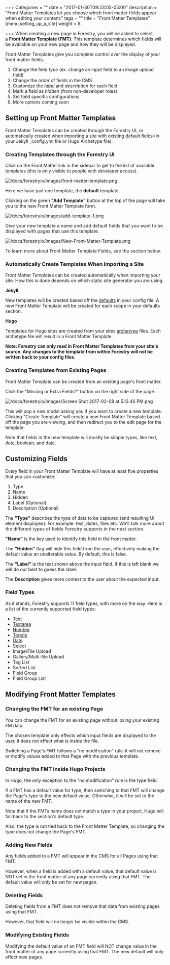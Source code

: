 +++
Categories = ""
date = "2017-01-30T09:23:05-05:00"
description = "Front Matter Templates let you choose which front matter fields appear when editing your content."
tags = ""
title = "Front Matter Templates"
[menu.setting_up_a_site]
weight = 8

+++
When creating a new page in Forestry, you will be asked to select a **Front Matter Template (FMT)**. This template determines which fields will be available on your new page and how they will be displayed.

Front Matter Templates give you complete control over the display of your front matter fields.

1.  Change the field _type_ (ex. change an input field to an image upload field)
2.  Change the _order_ of fields in the CMS
3.  Customize the _label_ and _description_ for each field
4.  Mark a field as _hidden_ (from non-developer roles)
5.  Set field specific configurations
6.  More options coming soon

## Setting up Front Matter Templates

Front Matter Templates can be created through the Forestry UI, or automatically created when importing a site with existing default fields (in your Jekyll _config.yml file or Hugo Archetype file).

### Creating Templates through the Forestry UI

Click on the Front Matter link in the sidebar to get to the list of available templates (this is only visible to people with _developer_ access).

![/docs/forestryio/images/front-matter-template.png](/docs/forestryio/images/front-matter-template.png)

<span style="letter-spacing: 0.01em;"></span>

<span style="letter-spacing: 0.01em;" class="">Here we have just one template, the</span> **default**<span style="letter-spacing: 0.01em;"> template.</span>

Clicking on the green **"Add Template"** button at the top of the page will take you to the new Front Matter Template form.

![/docs/forestryio/images/add-template-1.png](/docs/forestryio/images/add-template-1.png)

<span style="letter-spacing: 0.01em;">Give your new template a name and add default fields that you want to be displayed with pages that use this template.</span>

![/docs/forestryio/images/New-Front-Matter-Template.png](/docs/forestryio/images/New-Front-Matter-Template.png)

<span style="letter-spacing: 0.01em;"></span>

<span style="letter-spacing: 0.01em;">To learn more about Front Matter Template Fields, see the section below.</span>

### Automatically Create Templates When Importing a Site

Front Matter Templates can be created automatically when importing your site. How this is done depends on which static site generator you are using.

**Jekyll**

New templates will be created based off the [defaults](https://jekyllrb.com/docs/configuration/#front-matter-defaults) in your config file. A new Front Matter Template will be created for each scope in your defaults section.

**Hugo**

Templates for Hugo sites are created from your sites [archetype](https://gohugo.io/content/archetypes/) files. Each archetype file will result in a Front Matter Template.

**Note: Forestry can only read in Front Matter Templates from your site's source. Any changes to the template from within Forestry will not be written back to your config files.**

### Creating Templates from Existing Pages

Front Matter Template can be created from an existing page's front matter.

Click the "Missing or Extra Fields?" button on the right side of the page.

![/docs/forestryio/images/Screen Shot 2017-02-08 at 5.13.46 PM.png](/docs/forestryio/images/Screen%20Shot%202017-02-08%20at%205.13.46%20PM.png)

This will pop a new modal asking you if you want to create a new template. Clicking "Create Template" will create a new Front Matter Template based off the page you are viewing, and then redirect you to the edit page for the template.

Note that fields in the new template will mostly be simple types, like text, date, boolean, and date.

## Customizing Fields

Every field in your Front Matter Template will have at least five properties that you can customize:

1.  Type
2.  Name
3.  Hidden
4.  Label (Optional)
5.  Description (Optional)

The **"Type"** describes the type of data to be captured (and resulting UI element displayed). For example: text, dates, files etc. We'<span style="letter-spacing: 0.01em;">ll talk more about the different types of fields Forestry supports in the next section.</span>

**"Name"** is the key used to identify this field in the front matter.

The **"Hidden"** flag will hide this field from the user, effectively making the default value an unalterable value. By default, this is false.

The **"Label"** is the text shown above the input field. If this is left blank we will do our best to guess the label.

The **Description** gives more context to the user about the expected input.

### Field Types

As it stands, Forestry supports 11 field types, with more on the way. Here is a list of the currently supported field types:

*   [Text](/docs/setting-up-a-site/front-matter-fields/text-field/)
*   [Textarea](/docs/setting-up-a-site/front-matter-fields/textarea/)
*   [Number](/docs/setting-up-a-site/front-matter-fields/number/)
*   [Toggle](/docs/setting-up-a-site/front-matter-fields/toggle/)
*   [Date](/docs/setting-up-a-site/front-matter-fields/date/)
*   Select
*   Image/File Upload
*   Gallery/Multi-file Upload
*   Tag List
*   Sorted List
*   Field Group
*   Field Group List

## Modifying Front Matter Templates

### Changing the FMT for an existing Page

You can change the FMT for an existing page without losing your existing FM data.

The chosen template only effects which input fields are displayed to the user, it does not effect what is inside the file.

Switching a Page's FMT follows a "no modification" rule–it will not remove or modify values added to that Page with the previous template.

### Changing the FMT inside Hugo Projects

In Hugo, the only exception to the "no modification" rule is the type field.

If a FMT has a default value for type, then switching to that FMT will change the Page's type to the new default value. Otherwise, it will be set to the name of the new FMT.

Note that if the FMTs name does not match a type in your project, Hugo will fall back to the section's default type.

Also, the type is not tied back to the Front Matter Template, so changing the type does not change the Page's FMT.

### Adding New Fields

Any fields added to a FMT will appear in the CMS for all Pages using that FMT.

However, when a field is added with a default value, that default value is NOT set in the front matter of any page currently using that FMT. The default value will only be set for new pages.

### Deleting Fields

Deleting fields from a FMT does not remove that data from existing pages using that FMT.

However, that field will no longer be visible within the CMS.

### Modifying Existing Fields

Modifying the default value of an FMT field will NOT change value in the front matter of any page currently using that FMT. The new default will only effect new pages.